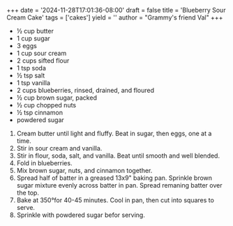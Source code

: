 +++
date = '2024-11-28T17:01:36-08:00'
draft = false
title = 'Blueberry Sour Cream Cake'
tags = ['cakes']
yield = ''
author = "Grammy's friend Val"
+++

* ½ cup butter
* 1 cup sugar
* 3 eggs
* 1 cup sour cream
* 2 cups sifted flour
* 1 tsp soda
* ½ tsp salt
* 1 tsp vanilla
* 2 cups blueberries, rinsed, drained, and floured
* ½ cup brown sugar, packed
* ½ cup chopped nuts
* ½ tsp cinnamon
* powdered sugar

1. Cream butter until light and fluffy. Beat in sugar, then eggs, one at a time.
2. Stir in sour cream and vanilla. 
3. Stir in flour, soda, salt, and vanilla. Beat until smooth and well blended.
4. Fold in blueberries.
6. Mix brown sugar, nuts, and cinnamon together.
5. Spread half of batter in a greased 13x9" baking pan. Sprinkle brown sugar mixture evenly across batter in pan. Spread remaning batter over the top.
7. Bake at 350°for 40-45 minutes. Cool in pan, then cut into squares to serve. 
8. Sprinkle with powdered sugar befor serving.